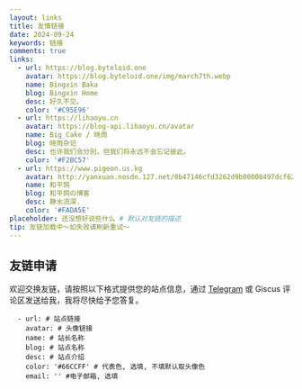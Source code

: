 ```yaml
---
layout: links
title: 友情链接
date: 2024-09-24
keywords: 链接
comments: true
links:
  - url: https://blog.byteloid.one
    avatar: https://blog.byteloid.one/img/march7th.webp
    name: Bingxin Baka
    blog: Bingxin Home
    desc: 好久不见。 
    color: '#C95E96'
  - url: https://lihaoyu.cn
    avatar: https://blog-api.lihaoyu.cn/avatar
    name: Big_Cake / 晓雨
    blog: 晓雨杂记
    desc: 也许我们会分别，但我们将永远不会忘记彼此。
    color: '#F2BC57'
  - url: https://www.pigeon.us.kg
    avatar: http://yanxuan.nosdn.127.net/0b47146cfd3262d9b00008497dcf6230.jpg
    name: 和平鸽
    blog: 和平鸽の博客
    desc: 静水流深.
    color: '#FADA5E' 
placeholder: 还没想好说些什么 # 默认对友链的描述
tip: 友链加载中～如失败请刷新重试～
---
```


## 友链申请

欢迎交换友链，请按照以下格式提供您的站点信息，通过 [Telegram](https://t.me/siyuan1kyr) 或 Giscus 评论区发送给我，我将尽快给予您答复。

```
  - url: # 站点链接
    avatar: # 头像链接
    name: # 站长名称
    blog: # 站点名称
    desc: # 站点介绍
    color: '#66CCFF' # 代表色, 选填, 不填默认取头像色
    email: '' #电子邮箱, 选填
```